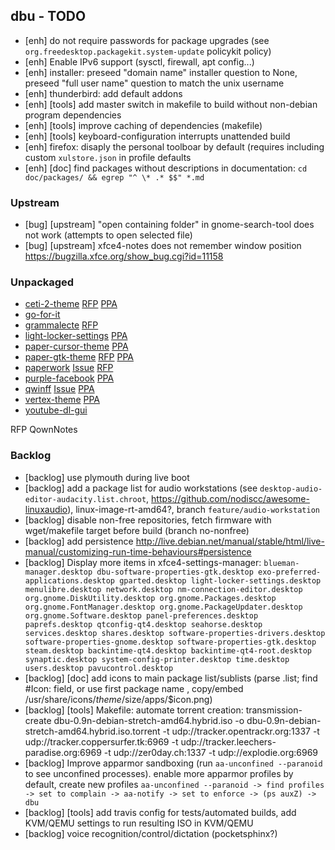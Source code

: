 ## dbu - TODO

 * [enh] do not require passwords for package upgrades (see `org.freedesktop.packagekit.system-update` policykit policy)
 * [enh] Enable IPv6 support (sysctl, firewall, apt config...)
 * [enh] installer: preseed "domain name" installer question to None, preseed "full user name" question to match the unix username
 * [enh] thunderbird: add default addons
 * [enh] [tools] add master switch in makefile to build without non-debian program dependencies
 * [enh] [tools] improve caching of dependencies (makefile)
 * [enh] [tools] keyboard-configuration interrupts unattended build
 * [enh] firefox: disaply the personal toolboar by default (requires including custom `xulstore.json` in profile defaults
 * [enh] [doc] find packages without descriptions in documentation: `cd doc/packages/ && egrep "^ \* .* $$" *.md`


### Upstream

 * [bug] [upstream] "open containing folder" in gnome-search-tool does not work (attempts to open selected file)
 * [bug] [upstream] xfce4-notes does not remember window position https://bugzilla.xfce.org/show_bug.cgi?id=11158

### Unpackaged

 * [ceti-2-theme](https://github.com/horst3180/Ceti-2-theme) [RFP](http://bugs.debian.org/cgi-bin/bugreport.cgi?bug=862402) [PPA](http://download.opensuse.org/repositories/home:/Horst3180/Debian_8.0/all/)
 * [go-for-it](https://github.com/mank319/Go-For-It)
 * [grammalecte](https://www.dicollecte.org/grammalecte/telecharger.php) [RFP](http://bugs.debian.org/860579)
 * [light-locker-settings](https://launchpad.net/light-locker-settings) [PPA](http://archive.ubuntu.com/ubuntu/pool/universe/l/light-locker-settings/)
 * [paper-cursor-theme](https://github.com/snwh/paper-cursor-theme) [PPA](http://ppa.launchpad.net/snwh/pulp/ubuntu/pool/main/p/)
 * [paper-gtk-theme](https://github.com/snwh/paper-gtk-theme) [RFP](http://bugs.debian.org/cgi-bin/bugreport.cgi?bug=862403) [PPA](http://ppa.launchpad.net/snwh/pulp/ubuntu/pool/main/p/)
 * [paperwork](https://github.com/openpaperwork/paperwork/) [Issue](https://github.com/openpaperwork/paperwork/issues/466) [RFP](https://bugs.debian.org/721287)
 * [purple-facebook](https://github.com/dequis/purple-facebook/wiki) [PPA](http://download.opensuse.org/repositories/home:/jgeboski/Debian_9.0/amd64/)
 * [qwinff](https://qwinff.github.io/) [Issue](https://github.com/qwinff/qwinff/issues/18) [PPA](http://ppa.launchpad.net/lzh9102/qwinff/ubuntu/pool/main/q/)
 * [vertex-theme](https://github.com/horst3180/Vertex-theme) [PPA](http://download.opensuse.org/repositories/home:/Horst3180/Debian_8.0/all/)
 * [youtube-dl-gui](https://github.com/MrS0m30n3/youtube-dl-gui/releases)


RFP QownNotes



### Backlog

 * [backlog] use plymouth during live boot
 * [backlog] add a package list for audio workstations (see `desktop-audio-editor-audacity.list.chroot`, https://github.com/nodiscc/awesome-linuxaudio), linux-image-rt-amd64?, branch `feature/audio-workstation`
 * [backlog] disable non-free repositories, fetch firmware with wget/makefile target before build (branch no-nonfree)
 * [backlog] add persistence http://live.debian.net/manual/stable/html/live-manual/customizing-run-time-behaviours#persistence
 * [backlog] Display more items in xfce4-settings-manager: `blueman-manager.desktop dbu-software-properties-gtk.desktop exo-preferred-applications.desktop gparted.desktop light-locker-settings.desktop menulibre.desktop network.desktop nm-connection-editor.desktop org.gnome.DiskUtility.desktop org.gnome.Packages.desktop org.gnome.FontManager.desktop org.gnome.PackageUpdater.desktop org.gnome.Software.desktop panel-preferences.desktop paprefs.desktop qtconfig-qt4.desktop seahorse.desktop services.desktop shares.desktop software-properties-drivers.desktop software-properties-gnome.desktop software-properties-gtk.desktop steam.desktop backintime-qt4.desktop backintime-qt4-root.desktop synaptic.desktop system-config-printer.desktop time.desktop users.desktop pavucontrol.desktop`
 * [backlog] [doc] add icons to main package list/sublists (parse .list; find #Icon: field, or use first package name , copy/embed /usr/share/icons/$theme/$size/apps/$icon.png)
 * [backlog] [tools] Makefile: automate torrent creation: transmission-create dbu-0.9n-debian-stretch-amd64.hybrid.iso -o dbu-0.9n-debian-stretch-amd64.hybrid.iso.torrent -t  udp://tracker.opentrackr.org:1337 -t  udp://tracker.coppersurfer.tk:6969   -t udp://tracker.leechers-paradise.org:6969 -t  udp://zer0day.ch:1337 -t  udp://explodie.org:6969
 * [backlog] Improve apparmor sandboxing (run `aa-unconfined --paranoid` to see unconfined processes). enable more apparmor profiles by default, create new profiles `aa-unconfined --paranoid -> find profiles -> set to complain -> aa-notify -> set to enforce -> (ps auxZ) -> dbu`
 * [backlog] [tools] add travis config for tests/automated builds, add KVM/QEMU settings to run resulting ISO in KVM/QEMU
 * [backlog] voice recognition/control/dictation (pocketsphinx?)